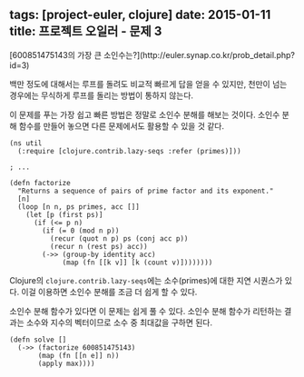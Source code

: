 tags: [project-euler, clojure]
date: 2015-01-11
title: 프로젝트 오일러 - 문제 3
---
<div class="box">[600851475143의 가장 큰 소인수는?](http://euler.synap.co.kr/prob_detail.php?id=3)</div>

백만 정도에 대해서는 루프를 돌려도 비교적 빠르게 답을 얻을 수 있지만, 천만이 넘는 경우에는 무식하게 루프를 돌리는 방법이 통하지 않는다.
<!--more-->

이 문제를 푸는 가장 쉽고 빠른 방법은 정말로 소인수 분해를 해보는 것이다. 소인수 분해 함수를 만들어 놓으면 다른 문제에서도 활용할 수 있을 것 같다.

```
(ns util
  (:require [clojure.contrib.lazy-seqs :refer (primes)]))

; ...

(defn factorize
  "Returns a sequence of pairs of prime factor and its exponent."
  [n]
  (loop [n n, ps primes, acc []]
    (let [p (first ps)]
      (if (<= p n)
        (if (= 0 (mod n p))
          (recur (quot n p) ps (conj acc p))
          (recur n (rest ps) acc))
        (->> (group-by identity acc)
             (map (fn [[k v]] [k (count v)])))))))
```

Clojure의 `clojure.contrib.lazy-seqs`에는 소수(primes)에 대한 지연 시퀀스가 있다. 이걸 이용하면 소인수 분해를 조금 더 쉽게 할 수 있다.

소인수 분해 함수가 있다면 이 문제는 쉽게 풀 수 있다. 소인수 분해 함수가 리턴하는 결과는 소수와 지수의 벡터이므로 소수 중 최대값을 구하면 된다.

```
(defn solve []
  (->> (factorize 600851475143)
       (map (fn [[n e]] n))
       (apply max))))
```
